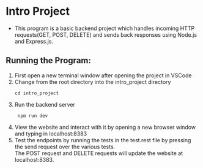 # Intro Project
- This program is a basic backend project which handles incoming HTTP requests(GET, POST, DELETE) and sends back responses using Node.js and Express.js.
## Running the Program:
  1. First open a new terminal window after opening the project in VSCode
  2. Change from the root directory into the intro_project directory
      ```
      cd intro_project
      ```
  3. Run the backend server
     ```
      npm run dev
     ```
  4. View the website and interact with it by opening a new browser window and typing in localhost:8383
  5. Test the endpoints by running the tests in the test.rest file by pressing the send request over the various tests. <br> The POST request and DELETE requests will update the website at localhost:8383.
